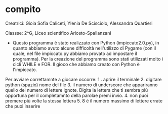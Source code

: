 # compito
 Creatrici: Gioia Sofia Caliceti, Ylenia De Scisciolo, Alessandra Quartieri 

  Classse: 2^G, Liceo scientifico Ariosto-Spallanzani

- Questo programma è stato realizzato con Python (impiccato2.0.py), in quanto abbiamo avuto 
alcune difficoltà  nell'utilizzo di Pygame (con il quale, nel file impiccato.py abbiamo provato 
ad impostare il programma). Per la creazione del programma sono stati utilizzati molto i cicli WHILE e FOR. 
Il gioco che abbiamo creato con Python è l'impiccato.

Per avviare  correttamnte a  giocare occorre:
1 . aprire il terminale
2. digitare python (spazio)  nome del file
3. il numero di underscore che appariranno  quello del numero di lettere ignote. Digita la lettera che ti sembra  più opportuna per il completamnto della parolae premi invio.
4. non puoi premere più volte la stessa lettera
5. 8 è il  numero massimo di lettere errate che puoi inserire 
